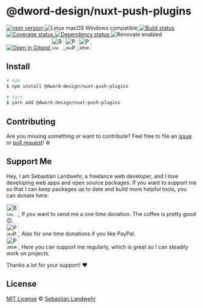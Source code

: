 <!-- TITLE/ -->
# @dword-design/nuxt-push-plugins
<!-- /TITLE -->

<!-- BADGES/ -->
  <p>
    <a href="https://npmjs.org/package/@dword-design/nuxt-push-plugins">
      <img
        src="https://img.shields.io/npm/v/@dword-design/nuxt-push-plugins.svg"
        alt="npm version"
      >
    </a><img src="https://img.shields.io/badge/os-linux%20%7C%C2%A0macos%20%7C%C2%A0windows-blue" alt="Linux macOS Windows compatible"><a href="https://github.com/dword-design/nuxt-push-plugins/actions">
      <img
        src="https://github.com/dword-design/nuxt-push-plugins/workflows/build/badge.svg"
        alt="Build status"
      >
    </a><a href="https://codecov.io/gh/dword-design/nuxt-push-plugins">
      <img
        src="https://codecov.io/gh/dword-design/nuxt-push-plugins/branch/master/graph/badge.svg"
        alt="Coverage status"
      >
    </a><a href="https://david-dm.org/dword-design/nuxt-push-plugins">
      <img src="https://img.shields.io/david/dword-design/nuxt-push-plugins" alt="Dependency status">
    </a><img src="https://img.shields.io/badge/renovate-enabled-brightgreen" alt="Renovate enabled"><br/><a href="https://gitpod.io/#https://github.com/dword-design/nuxt-push-plugins">
      <img src="https://gitpod.io/button/open-in-gitpod.svg" alt="Open in Gitpod">
    </a><a href="https://www.buymeacoffee.com/dword">
      <img
        src="https://www.buymeacoffee.com/assets/img/guidelines/download-assets-sm-2.svg"
        alt="Buy Me a Coffee"
        height="32"
      >
    </a><a href="https://paypal.me/SebastianLandwehr">
      <img
        src="https://dword-design.de/images/paypal.svg"
        alt="PayPal"
        height="32"
      >
    </a><a href="https://www.patreon.com/dworddesign">
      <img
        src="https://dword-design.de/images/patreon.svg"
        alt="Patreon"
        height="32"
      >
    </a>
</p>
<!-- /BADGES -->

<!-- DESCRIPTION/ -->

<!-- /DESCRIPTION -->

<!-- INSTALL/ -->
## Install

```bash
# npm
$ npm install @dword-design/nuxt-push-plugins

# Yarn
$ yarn add @dword-design/nuxt-push-plugins
```
<!-- /INSTALL -->

<!-- LICENSE/ -->
## Contributing

Are you missing something or want to contribute? Feel free to file an [issue](https://github.com/dword-design/nuxt-push-plugins/issues) or [pull request](https://github.com/dword-design/nuxt-push-plugins/pulls)! ⚙️

## Support Me

Hey, I am Sebastian Landwehr, a freelance web developer, and I love developing web apps and open source packages. If you want to support me so that I can keep packages up to date and build more helpful tools, you can donate here:

<p>
  <a href="https://www.buymeacoffee.com/dword">
    <img
      src="https://www.buymeacoffee.com/assets/img/guidelines/download-assets-sm-2.svg"
      alt="Buy Me a Coffee"
      height="32"
    >
  </a>&nbsp;If you want to send me a one time donation. The coffee is pretty good 😊.<br/>
  <a href="https://paypal.me/SebastianLandwehr">
    <img
      src="https://dword-design.de/images/paypal.svg"
      alt="PayPal"
      height="32"
    >
  </a>&nbsp;Also for one time donations if you like PayPal.<br/>
  <a href="https://www.patreon.com/dworddesign">
    <img
      src="https://dword-design.de/images/patreon.svg"
      alt="Patreon"
      height="32"
    >
  </a>&nbsp;Here you can support me regularly, which is great so I can steadily work on projects.
</p>

Thanks a lot for your support! ❤️

## License

[MIT License](https://opensource.org/licenses/MIT) © [Sebastian Landwehr](https://dword-design.de)
<!-- /LICENSE -->
